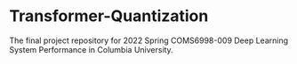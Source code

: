 # Transformer-Quantization
The final project repository for 2022 Spring COMS6998-009 Deep Learning System Performance in Columbia University.
